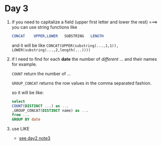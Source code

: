 # Day 3

1. if you need to capitalize a field (upper first letter and lower the rest) ===> 
you can use string functions like 
    ```SQL
    CONCAT    UPPER,LOWER   SUBSTRING   LENGTH
    ```
    and it will be like 
    `CONCAT(UPPER(substring(...,1,1)), LOWER(substring(...,2,length(...))))`

2. if I need to find for each **date** the number of *different* ... and their names for example. 

    `COUNT` return the number of ...

    `GROUP_CONCAT` returns the row values in the comma separated fashion.

    so it will be like: 

    ```SQL
    select
    COUNT(DISTINCT ...) as ... 
    ,GROUP_CONCAT(DISTINCT name) as ...
    from ...
    GROUP BY date
    ```

3. use LIKE 
    - [see day2 note3](https://github.com/yaaa3ser/SQL-notes/tree/main/Day%202)

    





